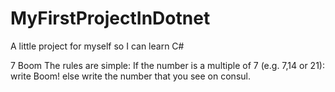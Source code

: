 # MyFirstProjectInDotnet
A little project for myself so I can learn C#

7 Boom
The rules are simple:
If the number is a multiple of 7 (e.g. 7,14 or 21): write Boom!
else write the number that you see on consul.
